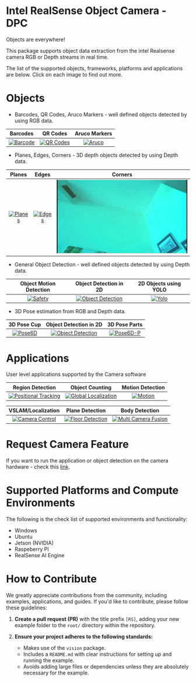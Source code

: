# Intel RealSense Object Camera - DPC

Objects are everywhere!

This package supports object data extraction from the intel Realsense camera RGB or Depth streams in real time.

The list of the supported objects, frameworks, platforms and applications are below. Click on each image to find out more.

# Objects

-  Barcodes, QR Codes, Aruco Markers - well defined objects detected by using RGB data. 

Barcodes   | QR Codes | Aruco Markers |
:------------: |  :----------: | :-------------:  |
[![Barcode](Barcode/doc/barcode_camera-ezgif.com-video-to-gif-converter.gif)](https://github.com/WorkIntel/Projects/blob/main/Barcode/README.md)  | [![QR Codes](https://github.com/WorkIntel/Projects/blob/main/Barcode/doc/qrcode_camera-ezgif.com-video-to-gif-converter.gif)](https://github.com/WorkIntel/Projects/blob/main/Barcode/README.md)  | [![Aruco](Barcode/doc/aruco_camera-ezgif.com-video-to-gif-converter.gif)](https://github.com/WorkIntel/Projects/blob/main/Barcode/README.md)  |

-  Planes, Edges, Corners - 3D depth objects detected by using Depth data. 

Planes | Edges | Corners |
:------------: |  :----------: | :-------------:  |
[![Planes](Planes/doc/ezgif.com-animated-gif-maker.gif)](https://github.com/WorkIntel/Projects/blob/main/Planes/README.md)  | [![Edges](https://user-images.githubusercontent.com/32394882/230630901-9d53502a-f3f9-45b6-bf57-027148bb18ad.gif)](https://github.com/WorkIntel/Projects/blob/main/Planes/README.md)  | [![Corners](https://github.com/WorkIntel/Projects/blob/main/Planes/doc/Corner-ezgif.com-video-to-gif-converter.gif)](https://github.com/WorkIntel/Projects/blob/main/Planes/README.md)  |

-  General Object Detection - well defined objects detected by using Depth data. 

Object Motion Detection | Object Detection in 2D | 2D Objects using YOLO |
:------------: |  :----------: | :-------------:  |
[![Safety](Safety/doc/motion_detection-ezgif.com-video-to-gif-converter.gif)](Safety/README.md)  | [![Object Detection](https://user-images.githubusercontent.com/32394882/230630901-9d53502a-f3f9-45b6-bf57-027148bb18ad.gif)](https://www.stereolabs.com/docs/object-detection)  | [![Yolo](Yolo/doc/object_counting_output-ezgif.com-video-to-gif-converter.gif)](Yolo/README.md)  |

-  3D Pose estimation from RGB and Depth data. 

3D Pose Cup | Object Detection in 2D | 3D Pose Parts |
:------------: |  :----------: | :-------------:  |
[![Pose6D](Pose6D/doc/pose6d-ezgif.com-video-to-gif-converter.gif)](Pose6D/README.md)  | [![Object Detection](https://user-images.githubusercontent.com/32394882/230630901-9d53502a-f3f9-45b6-bf57-027148bb18ad.gif)](https://www.stereolabs.com/docs/object-detection)  | [![Pose6D-P](Pose6D/doc/object_0007_out-ezgif.com-video-to-gif-converter.gif)](Pose6D/README.md)  |


# Applications

User level applications supported by the Camera software

Region Detection | Object Counting | Motion Detection |
:------------: |  :----------: | :-------------:  |
[![Positional Tracking](https://user-images.githubusercontent.com/32394882/229093429-a445e8ae-7109-4995-bc1d-6a27a61bdb60.gif)](https://www.stereolabs.com/docs/positional-tracking/) | [![Global Localization](https://user-images.githubusercontent.com/32394882/230602944-ed61e6dd-e485-4911-8a4c-d6c9e4fab0fd.gif)](/global%20localization) | [![Motion](Safety/doc/motion_detection-ezgif.com-video-to-gif-converter.gif)](Safety/README.md) |

VSLAM/Localization | Plane Detection | Body Detection |
:------------: |  :----------: | :-------------:  |
[![Camera Control](https://user-images.githubusercontent.com/32394882/230602616-6b57c351-09c4-4aba-bdec-842afcc3b2ea.gif)](https://www.stereolabs.com/docs/video/camera-controls/) | [![Floor Detection](Planes/doc/ezgif.com-animated-gif-maker.gif)](Planes/README.md)  | [![Multi Camera Fusion](https://user-images.githubusercontent.com/32394882/228791106-a5f971d8-8d6f-483b-9f87-7f0f0025b8be.gif)](/fusion) |

# Request Camera Feature
If you want to run the application or object detection on the camera hardware - check this [link](https://docs.google.com/forms/d/e/1FAIpQLSdduDbnrRExDGFQqWAn8pX7jSr8KnwBmwuFOR9dgUabEp0F1A/viewform).

# Supported Platforms and Compute Environments

The following is the check list of supported environments and functionality:
- Windows
- Ubuntu
- Jetson (NVIDIA)
- Raspeberry PI
- RealSense AI Engine

# How to Contribute

We greatly appreciate contributions from the community, including examples, applications, and guides. If you'd like to contribute, please follow these guidelines:

1. **Create a pull request (PR)** with the title prefix `[RS]`, adding your new example folder to the `root/` directory within the repository.

2. **Ensure your project adheres to the following standards:**
   - Makes use of the `vision` package.
   - Includes a `README.md` with clear instructions for setting up and running the example.
   - Avoids adding large files or dependencies unless they are absolutely necessary for the example.




